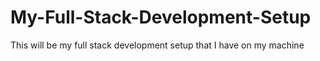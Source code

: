 # My-Full-Stack-Development-Setup
This will be my full stack development setup that I have on my machine
